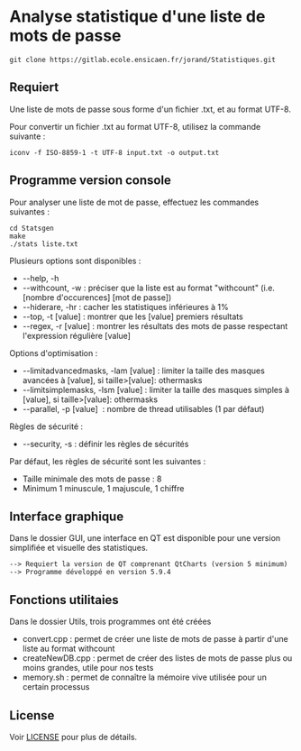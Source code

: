 # Analyse statistique d'une liste de mots de passe

```shell
git clone https://gitlab.ecole.ensicaen.fr/jorand/Statistiques.git
```

## Requiert

Une liste de mots de passe sous forme d'un fichier .txt, et au format UTF-8.

Pour convertir un fichier .txt au format UTF-8, utilisez la commande suivante :

```shell
iconv -f ISO-8859-1 -t UTF-8 input.txt -o output.txt
```


## Programme version console

Pour analyser une liste de mot de passe, effectuez les commandes suivantes :

```shell
cd Statsgen
make
./stats liste.txt
```

Plusieurs options sont disponibles :
 * --help, -h
 * --withcount, -w     : préciser que la liste est au format "withcount" (i.e. [nombre d'occurences] [mot de passe])
 * --hiderare, -hr     : cacher les statistiques inférieures à 1%
 * --top, -t [value]   : montrer que les [value] premiers résultats
 * --regex, -r [value] : montrer les résultats des mots de passe respectant l'expression régulière [value]

Options d'optimisation :
 * --limitadvancedmasks, -lam [value] : limiter la taille des masques avancées à [value], si taille>[value]: othermasks
 * --limitsimplemasks, -lsm [value]   : limiter la taille des masques simples à [value], si taille>[value]: othermasks
 * --parallel, -p [value] 	      : nombre de thread utilisables (1 par défaut)
    
Règles de sécurité :
 * --security, -s : définir les règles de sécurités

Par défaut, les règles de sécurité sont les suivantes :
 * Taille minimale des mots de passe : 8
 * Minimum 1 minuscule, 1 majuscule, 1 chiffre


## Interface graphique

Dans le dossier GUI, une interface en QT est disponible pour une version simplifiée et visuelle des statistiques.

	--> Requiert la version de QT comprenant QtCharts (version 5 minimum)
	--> Programme développé en version 5.9.4


## Fonctions utilitaies

Dans le dossier Utils, trois programmes ont été créées
 * convert.cpp : permet de créer une liste de mots de passe à partir d'une liste au format withcount
 * createNewDB.cpp : permet de créer des listes de mots de passe plus ou moins grandes, utile pour nos tests
 * memory.sh : permet de connaître la mémoire vive utilisée pour un certain processus

## License

Voir [LICENSE](LICENSE) pour plus de détails.
